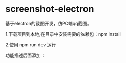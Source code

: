 # screenshot-electron
基于electron的截图开发，仿PC端qq截图。


1.下载项目到本地,在目录中安装需要的依赖包：npm install

2.使用 npm run dev 运行

功能描述后面添加：
 
